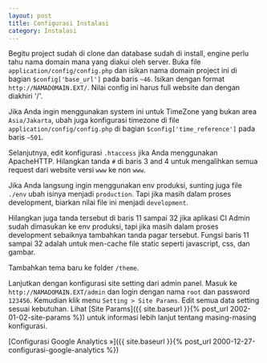 ```yaml
---
layout: post
title: Configurasi Instalasi
category: Instalasi
---
```


Begitu project sudah di clone dan database sudah di install, engine perlu tahu
nama domain mana yang diakui oleh server. Buka file `application/config/config.php`
dan isikan nama domain project ini di bagian `$config['base_url']` pada baris `~46`.
Isikan dengan format `http://NAMADOMAIN.EXT/`. Nilai config ini harus full website
dan dengan diakhiri '/'.

Jika Anda ingin menggunakan system ini untuk TimeZone yang bukan area `Asia/Jakarta`,
ubah juga konfigurasi timezone di file `application/config/config.php` di bagian
`$config['time_reference']` pada baris `~501`.

Selanjutnya, edit konfigurasi `.htaccess` jika Anda menggunakan ApacheHTTP. Hilangkan
tanda `#` di baris 3 and 4 untuk mengalihkan semua request dari website versi `www`
ke non `www`.

Jika Anda langsung ingin menggunakan env produksi, sunting juga file `./env` ubah
isinya menjadi `production`. Tapi jika masih dalam proses development, biarkan
nilai file ini menjadi `development`.

Hilangkan juga tanda tersebut di baris 11 sampai 32 jika aplikasi CI Admin sudah 
dimasukan ke env produksi, tapi jika masih dalam proses development sebaiknya
tambahkan tanda pagar tersebut. Fungsi baris 11 sampai 32 adalah untuk men-cache
file static seperti javascript, css, dan gambar.

Tambahkan tema baru ke folder `/theme`.

Lanjutkan dengan konfigurasi site setting dari admin panel. Masuk ke `http://NAMADOMAIN.EXT/admin`
dan login dengan nama `root` dan password `123456`. Kemudian klik menu `Setting > Site Params`.
Edit semua data setting sesuai kebutuhan. Lihat [Site Params]({{ site.baseurl }}{% post_url 2002-01-02-site-params %})
untuk informasi lebih lanjut tentang masing-masing konfigurasi.

[Configurasi Google Analytics &#187;]({{ site.baseurl }}{% post_url 2000-12-27-configurasi-google-analytics %})